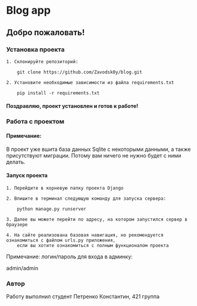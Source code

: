 # Blog app

## Добро пожаловать!

### Установка проекта

```
1. Склонируйте репозиторий: 
    
    git clone https://github.com/Zavodsk0y/blog.git
    
2. Установите необходимые зависимости из файла requirements.txt

    pip install -r requirements.txt
```

#### Поздравляю, проект установлен и готов к работе!

### Работа с проектом

#### Примечание:

В проект уже вшита база данных Sqlite с некоторыми данными, а также присутствуют миграции. Потому вам ничего не нужно
будет с ними делать.

#### Запуск проекта

```
1. Перейдите в корневую папку проекта Django

2. Впишите в терминал следующую команду для запуска сервера:

    python manage.py runserver
    
3. Далее вы можете перейти по адресу, на котором запустился сервер в браузере

4. На сайте реализована базовая навигация, но рекомендуется ознакомиться с файлом urls.py приложения,
    если вы хотите ознакомиться с полным функционалом проекта
```

Примечание: логин/пароль для входа в админку: 

admin/admin

### Автор

Работу выполнил студент Петренко Константин, 421 группа
